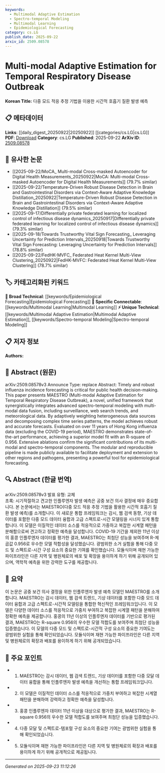 ```yaml
---
keywords:
  - Multimodal Adaptive Estimation
  - Spectro-temporal Modeling
  - Multimodal Learning
  - Epidemiological Forecasting
category: cs.LG
publish_date: 2025-09-22
arxiv_id: 2509.08578
---
```


<!-- KEYWORD_LINKING_METADATA:
{
  "processed_timestamp": "2025-09-23T11:12:26.850081",
  "vocabulary_version": "1.0",
  "selected_keywords": [
    "Multimodal Adaptive Estimation",
    "Spectro-temporal Modeling",
    "Multimodal Learning",
    "Epidemiological Forecasting"
  ],
  "rejected_keywords": [],
  "similarity_scores": {
    "Multimodal Adaptive Estimation": 0.8,
    "Spectro-temporal Modeling": 0.75,
    "Multimodal Learning": 0.82,
    "Epidemiological Forecasting": 0.78
  },
  "extraction_method": "AI_prompt_based",
  "budget_applied": true,
  "candidates_json": {
    "candidates": [
      {
        "surface": "Multi-modal Adaptive Estimation",
        "canonical": "Multimodal Adaptive Estimation",
        "aliases": [
          "MAESTRO"
        ],
        "category": "unique_technical",
        "rationale": "Represents a novel framework integrating multiple data sources for disease forecasting.",
        "novelty_score": 0.85,
        "connectivity_score": 0.65,
        "specificity_score": 0.9,
        "link_intent_score": 0.8
      },
      {
        "surface": "Spectro-temporal modeling",
        "canonical": "Spectro-temporal Modeling",
        "aliases": [],
        "category": "unique_technical",
        "rationale": "Key technique for analyzing time series data in the framework.",
        "novelty_score": 0.7,
        "connectivity_score": 0.6,
        "specificity_score": 0.85,
        "link_intent_score": 0.75
      },
      {
        "surface": "Multi-modal data fusion",
        "canonical": "Multimodal Learning",
        "aliases": [
          "Data Fusion"
        ],
        "category": "specific_connectable",
        "rationale": "Connects to existing concepts in integrating diverse data types.",
        "novelty_score": 0.5,
        "connectivity_score": 0.88,
        "specificity_score": 0.78,
        "link_intent_score": 0.82
      },
      {
        "surface": "Influenza incidence forecasting",
        "canonical": "Epidemiological Forecasting",
        "aliases": [
          "Disease Forecasting"
        ],
        "category": "broad_technical",
        "rationale": "Central application area for the proposed framework.",
        "novelty_score": 0.4,
        "connectivity_score": 0.75,
        "specificity_score": 0.7,
        "link_intent_score": 0.78
      }
    ],
    "ban_list_suggestions": [
      "robust",
      "accurate",
      "superior model fit"
    ]
  },
  "decisions": [
    {
      "candidate_surface": "Multi-modal Adaptive Estimation",
      "resolved_canonical": "Multimodal Adaptive Estimation",
      "decision": "linked",
      "scores": {
        "novelty": 0.85,
        "connectivity": 0.65,
        "specificity": 0.9,
        "link_intent": 0.8
      }
    },
    {
      "candidate_surface": "Spectro-temporal modeling",
      "resolved_canonical": "Spectro-temporal Modeling",
      "decision": "linked",
      "scores": {
        "novelty": 0.7,
        "connectivity": 0.6,
        "specificity": 0.85,
        "link_intent": 0.75
      }
    },
    {
      "candidate_surface": "Multi-modal data fusion",
      "resolved_canonical": "Multimodal Learning",
      "decision": "linked",
      "scores": {
        "novelty": 0.5,
        "connectivity": 0.88,
        "specificity": 0.78,
        "link_intent": 0.82
      }
    },
    {
      "candidate_surface": "Influenza incidence forecasting",
      "resolved_canonical": "Epidemiological Forecasting",
      "decision": "linked",
      "scores": {
        "novelty": 0.4,
        "connectivity": 0.75,
        "specificity": 0.7,
        "link_intent": 0.78
      }
    }
  ]
}
-->

# Multi-modal Adaptive Estimation for Temporal Respiratory Disease Outbreak

**Korean Title:** 다중 모드 적응 추정 기법을 이용한 시간적 호흡기 질환 발생 예측

## 📋 메타데이터

**Links**: [[daily_digest_20250922|20250922]] [[categories/cs.LG|cs.LG]]
**PDF**: [Download](https://arxiv.org/pdf/2509.08578.pdf)
**Category**: cs.LG
**Published**: 2025-09-22
**ArXiv ID**: [2509.08578](https://arxiv.org/abs/2509.08578)

## 🔗 유사한 논문
- [[2025-09-22/MoCA_ Multi-modal Cross-masked Autoencoder for Digital Health Measurements_20250922|MoCA: Multi-modal Cross-masked Autoencoder for Digital Health Measurements]] (79.7% similar)
- [[2025-09-22/Temperature-Driven Robust Disease Detection in Brain and Gastrointestinal Disorders via Context-Aware Adaptive Knowledge Distillation_20250922|Temperature-Driven Robust Disease Detection in Brain and Gastrointestinal Disorders via Context-Aware Adaptive Knowledge Distillation]] (79.5% similar)
- [[2025-09-17/Differentially private federated learning for localized control of infectious disease dynamics_20250917|Differentially private federated learning for localized control of infectious disease dynamics]] (79.3% similar)
- [[2025-09-18/Towards Trustworthy Vital Sign Forecasting_ Leveraging Uncertainty for Prediction Intervals_20250918|Towards Trustworthy Vital Sign Forecasting: Leveraging Uncertainty for Prediction Intervals]] (78.8% similar)
- [[2025-09-22/FedHK-MVFC_ Federated Heat Kernel Multi-View Clustering_20250922|FedHK-MVFC: Federated Heat Kernel Multi-View Clustering]] (78.7% similar)

## 🏷️ 카테고리화된 키워드
**🧠 Broad Technical**: [[keywords/Epidemiological Forecasting|Epidemiological Forecasting]]
**🔗 Specific Connectable**: [[keywords/Multimodal Learning|Multimodal Learning]]
**⚡ Unique Technical**: [[keywords/Multimodal Adaptive Estimation|Multimodal Adaptive Estimation]], [[keywords/Spectro-temporal Modeling|Spectro-temporal Modeling]]

## 📋 저자 정보

**Authors:** 

## 📄 Abstract (원문)

arXiv:2509.08578v3 Announce Type: replace 
Abstract: Timely and robust influenza incidence forecasting is critical for public health decision-making. This paper presents MAESTRO (Multi-modal Adaptive Estimation for Temporal Respiratory Disease Outbreak), a novel, unified framework that synergistically integrates advanced spectro-temporal modeling with multi-modal data fusion, including surveillance, web search trends, and meteorological data. By adaptively weighting heterogeneous data sources and decomposing complex time series patterns, the model achieves robust and accurate forecasts. Evaluated on over 11 years of Hong Kong influenza data (excluding the COVID-19 period), MAESTRO demonstrates state-of-the-art performance, achieving a superior model fit with an R-square of 0.956. Extensive ablations confirm the significant contributions of its multi-modal and spectro-temporal components. The modular and reproducible pipeline is made publicly available to facilitate deployment and extension to other regions and pathogens, presenting a powerful tool for epidemiological forecasting.

## 🔍 Abstract (한글 번역)

arXiv:2509.08578v3 발표 유형: 교체  
초록: 시기적절하고 견고한 인플루엔자 발생 예측은 공중 보건 의사 결정에 매우 중요합니다. 본 논문에서는 MAESTRO(다중 모드 적응 추정 기법을 활용한 시간적 호흡기 질환 발생 예측)를 소개합니다. 이 새로운 통합 프레임워크는 감시, 웹 검색 동향, 기상 데이터를 포함한 다중 모드 데이터 융합과 고급 스펙트로-시간 모델링을 시너지 있게 통합합니다. 이 모델은 이질적인 데이터 소스를 적응적으로 가중하고 복잡한 시계열 패턴을 분해함으로써 견고하고 정확한 예측을 달성합니다. COVID-19 기간을 제외한 11년 이상의 홍콩 인플루엔자 데이터를 평가한 결과, MAESTRO는 최첨단 성능을 보여주며 R-제곱값 0.956로 우수한 모델 적합성을 달성했습니다. 광범위한 소거 실험을 통해 다중 모드 및 스펙트로-시간 구성 요소의 중요한 기여를 확인했습니다. 모듈식이며 재현 가능한 파이프라인은 다른 지역 및 병원체로의 배포 및 확장을 용이하게 하기 위해 공개되어 있으며, 역학적 예측을 위한 강력한 도구를 제공합니다.

## 📝 요약

이 논문은 공중 보건 의사 결정을 위한 인플루엔자 발생 예측 모델인 MAESTRO를 소개합니다. MAESTRO는 감시 데이터, 웹 검색 트렌드, 기상 데이터를 포함한 다중 모드 데이터 융합과 고급 스펙트로-시간적 모델링을 통합한 혁신적인 프레임워크입니다. 이 모델은 다양한 데이터 소스를 적응적으로 가중치 부여하고 복잡한 시계열 패턴을 분해하여 정확한 예측을 제공합니다. 홍콩의 11년 이상의 인플루엔자 데이터를 기반으로 평가된 결과, MAESTRO는 R-square 0.956의 우수한 모델 적합도를 보여주며 최첨단 성능을 입증했습니다. 이 모델의 다중 모드 및 스펙트로-시간적 구성 요소의 중요한 기여도는 광범위한 실험을 통해 확인되었습니다. 모듈식이며 재현 가능한 파이프라인은 다른 지역 및 병원체로의 확장과 배포를 용이하게 하기 위해 공개되었습니다.

## 🎯 주요 포인트

- 1. MAESTRO는 감시 데이터, 웹 검색 트렌드, 기상 데이터를 포함한 다중 모달 데이터 융합을 통해 인플루엔자 발생 예측을 개선하는 통합 프레임워크입니다.
- 2. 이 모델은 이질적인 데이터 소스를 적응적으로 가중치 부여하고 복잡한 시계열 패턴을 분해하여 강력하고 정확한 예측을 달성합니다.
- 3. 홍콩 인플루엔자 데이터 11년 이상을 대상으로 평가한 결과, MAESTRO는 R-square 0.956의 우수한 모델 적합도를 보여주며 최첨단 성능을 입증했습니다.
- 4. 다중 모달 및 스펙트로-템포럴 구성 요소의 중요한 기여는 광범위한 실험을 통해 확인되었습니다.
- 5. 모듈식이며 재현 가능한 파이프라인은 다른 지역 및 병원체로의 확장과 배포를 용이하게 하기 위해 공개적으로 제공됩니다.


---

*Generated on 2025-09-23 11:12:26*